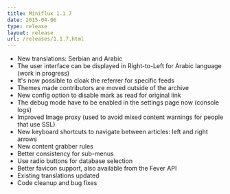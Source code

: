 ```yaml
---
title: Miniflux 1.1.7
date: 2015-04-06
type: release
layout: release
url: /releases/1.1.7.html
---
```


- New translations: Serbian and Arabic
- The user interface can be displayed in Right-to-Left for Arabic language (work in progress)
- It's now possible to cloak the referrer for specific feeds
- Themes made contributors are moved outside of the archive
- New config option to disable mark as read for original link
- The debug mode have to be enabled in the settings page now (console logs)
- Improved Image proxy (used to avoid mixed content warnings for people that use SSL)
- New keyboard shortcuts to navigate between articles: left and right arrows
- New content grabber rules
- Better consistency for sub-menus
- Use radio buttons for database selection
- Better favicon support, also available from the Fever API
- Existing translations updated
- Code cleanup and bug fixes
